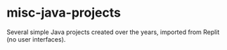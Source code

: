 # misc-java-projects
Several simple Java projects created over the years, imported from Replit (no user interfaces).

